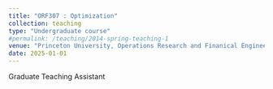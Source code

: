 ```yaml
---
title: "ORF307 : Optimization"
collection: teaching
type: "Undergraduate course"
#permalink: /teaching/2014-spring-teaching-1
venue: "Princeton University, Operations Research and Finanical Engineering"
date: 2025-01-01
---
```


Graduate Teaching Assistant
